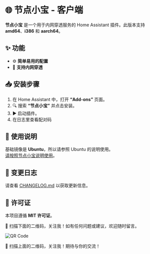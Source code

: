 # 🌐 节点小宝 - 客户端

**节点小宝** 是一个用于内网穿透服务的 Home Assistant 插件。此版本支持 **amd64**、**i386** 和 **aarch64**。

## ✨ 功能

- ⚙️ **简单易用的配置**
- 🔄 **支持内网穿透**

## 📥 安装步骤

1. 在 Home Assistant 中，打开 **“Add-ons”** 页面。
2. 🔍 搜索 **“节点小宝”** 并点击安装。
3. ▶️ 启动插件。
4. 在日志里查看配对码

## 📖 使用说明

基础镜像是 **Ubuntu**，所以请参照 Ubuntu 的说明使用。  
[请按照节点小宝说明使用](https://iepose.com/helpcenter_v3/Docker%E9%83%A8%E7%BD%B2%E6%95%99%E7%A8%8B.html#x86_64)。

## 📜 变更日志

请查看 [CHANGELOG.md](CHANGELOG.md) 以获取更新信息。

## 📄 许可证

本项目遵循 **MIT 许可证**。

📱 扫描下面的二维码，关注我！如有任何问题或建议，欢迎随时留言。

![QR Code](https://gitee.com/desmond_GT/hassio-addons/raw/main/WeChat_QRCode.png)

📱 扫描上面的二维码，关注我！期待与你的交流！